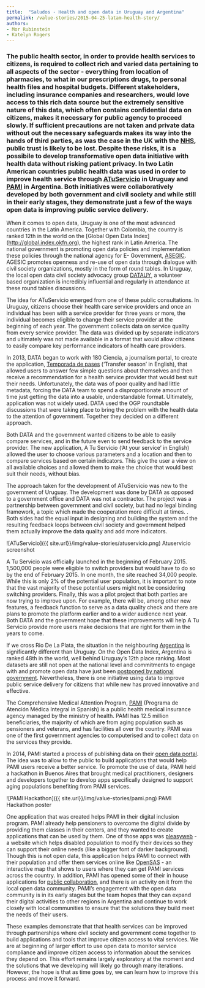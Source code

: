 ```yaml
---
title:  "Saludos - Health and open data in Uruguay and Argentina"
permalink: /value-stories/2015-04-25-latam-health-story/
authors: 
- Mor Rubinstein
- Katelyn Rogers
---
```

### The public health sector, in order to provide health services to citizens, is required to collect rich and varied data pertaining to all aspects of the sector - everything from location of pharmacies, to what in our prescriptions drugs, to personal health files and hospital budgets. Different stakeholders, including insurance companies and researchers, would love access to this rich data source but the extremely sensitive nature of this data, which often contains confidential data on citizens, makes it necessary for public agency to proceed slowly. If sufficient precautions are not taken and private data without out the necessary safeguards  makes its way into the hands of third parties, as was the case in the UK with the [NHS](http://www.wired.co.uk/news/archive/2014-02/04/care-data-nhs-healthcare), public trust is likely to be lost. Despite these risks, it is a possibile to develop transformative open data initiative with health data without risking patient privacy. In two Latin American countries public health data was used in order to improve health service through [ATuServicio](http://atuservicio.uy) in Uruguay and [PAMI](https://it.pami.org.ar) in Argentina. Both initiatives were collaboratively developed by both government and civil society and while still in their early stages, they demonstrate just a few of the ways open data is improving public service delivery. 

When it comes to open data, Uruguay is one of the most advanced countries in the Latin America. Together with Colombia, the country is ranked 12th in the world on the [Global Open Data Index] (http://global.index.okfn.org), the highest rank in Latin America. The national government is promoting open data policies and implementation these policies through the national agency for E- Government, [ASEGIC](http://agesic.gub.uy). AGESIC promotes openness and re-use of open data through dialogue with civil society organizations, mostly in the form of round tables. In Uruguay, the local open data civil society advocacy group [DATAUY](http://datauy.org), a volunteer based organization is incredibly influential and regularly in attendance at these round tables discussions.  

The idea for ATuServicio emerged from one of these public consultations. In Uruguay, citizens choose their health care service providers and once an individual has been with a service provider for three years or more, the individual becomes eligible to change their service provider at the beginning of each year. The government collects data on service quality from every service provider. The data was divided up by separate indicators and ultimately was not made available in a format that would allow citizens to easily compare key performance indicators of health care providers. 

In 2013, DATA began to work with 180 Ciencia, a journalism portal, to create the application, [Temporada de pases](http://mutualistas.datauy.org) (‘Transfer season’ in English), that allowed users to answer few simple questions about themselves and then receive a recommendation for a health service provider that would best suit their needs. Unfortunately, the data was of poor quality and had little metadata, forcing the DATA team to spend a disproportionate amount of time just getting the data into a usable, understandable format. Ultimately, application was not widely used. DATA used the OGP roundtable discussions that were taking place to bring the problem with the health data to the attention of government. Together they decided on a different approach. 

Both DATA and the government wanted citizens to be able to easily compare services, and in the future even to send feedback to the service provider. The new application, A Tu Servicio (‘At your service’ in English) allowed the user to choose various parameters and a location and then to compare services based on certain indicators. This give the user a view on all available choices and allowed them to make the choice that would best suit their needs, without bias. 

The approach taken for the development of ATuServicio was new to the government of Uruguay. The development was done by DATA as opposed to a government office and DATA was not a contractor. The project was a partnership between government and civil society, but had no legal binding framework, a topic which made the cooperation more difficult at times. . Both sides had the equal input in designing and building the system and the resulting feedback loops between civil society and government helped them actually improve the data quality and add more indicators. 

![ATuServicio]({{ site.url}}/img/value-stories/atuservicio.png)
                                          Atuservicio screenshot

A Tu Servicio was officially launched in the beginning of February 2015. 1,500,000 people were eligible to switch providers but would have to do so by the end of February 2015. In one month, the site reached 34,000 people. While this is only 2% of the potential user population, it is important to note that the vast majority of these potential users might not be considering switching providers. Finally, this was a pilot project that both parties are now trying to improve upon. For example, there will be, among other new features, a feedback function to serve as a data quality check and there are plans to promote the platform earlier and to a wider audience next year. Both DATA and the government hope that these improvements will help A Tu Servicio provide more users make decisions that are right for them in the years to come.    

If we cross Rio De La Plata, the situation in the neighbouring [Argentina](http://index.okfn.org/place/argentina/) is significantly different than Uruguay. On the Open Data Index, Argentina is ranked 48th in the world, well behind Uruguay’s 12th place ranking. Most datasets are still not open at the national level and commitments to engage with and promote open data have just been [postponed by national government](https://ogpargentina.wordpress.com/2015/04/15/renuncia-de-la-coordinacion-de-gobierno-abierto-en-la-jgm/). Nevertheless, there is one initiative using data to improve public service delivery for citizens that while new has proved innovative and effective. 

The Comprehensive Medical Attention Program, [PAMI](http://en.wikipedia.org/wiki/PAMI) (Programa de Atención Médica Integral in Spanish) is a public health medical insurance agency managed by the ministry of health. PAMI has 12.5 million beneficiaries, the majority of which are from aging population such as pensioners and veterans, and has facilities all over the country. PAMI was one of the first government agencies to computerised and to collect data on the services they provide. 

In 2014, PAMI started a process of publishing data on their [open data portal](https://it.pami.org.ar/?q=dataset). The idea was to allow to the public to build applications that would help PAMI users receive a better service. To promote the use of data, PAMI held a hackathon in Buenos Aires that brought medical practitioners, designers and developers together to develop apps specifically designed to support aging populations benefiting from PAMI services. 

![PAMI Hackathon]({{ site.url}}/img/value-stories/pami.png)
PAMI Hackathon poster

One application that was created helps PAMI in their digital inclusion program. PAMI already help pensioners to overcome the digital divide by providing them classes in their centers, and they wanted to create applications that can be used by them. One of those apps was [pleasyweb](http://pleasyweb.com) - a website which helps disabled population to modify their devices so they can support their online needs (like a bigger font of darker background). Though this is not open data, this application helps PAMI to connect with their population and offer them services online like [OpenSAS](http://opensas.github.io/mapa-pami/main.html) - an interactive map that shows to users where they can get PAMI services across the country. In addition, PAMI has opened some of their in house applications for [public collaboration](http://pami-inssjp.github.io), and there is an activity on it from the local open data community. PAMI’s engagement with the open data community is in its early stages but the team hopes that they can expand their digital activities to other regions in Argentina and continue to work closely with local communities to ensure that the solutions they build meet the needs of their users. 

These examples demonstrate that that health services can be improved through partnerships where civil society and government come together to build applications and tools that improve citizen access to vital services. We are at beginning of larger effort to use open data to monitor service compliance and improve citizen access to information about the services they depend on. This effort remains largely exploratory at the moment and the solutions that we developing will likely go through many iterations. However, the hope is that as time goes by, we can learn how to improve this process and move it forward. 
